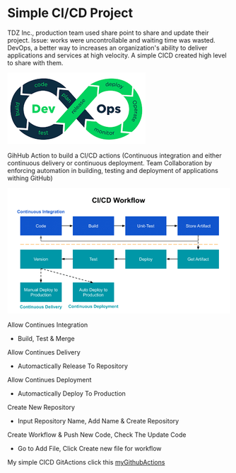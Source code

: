 # Simple CI/CD Project
TDZ Inc., production team used share point to share and update their project. Issue:  works were uncontrollable and waiting time was wasted. DevOps, a better way to increases an organization's ability to deliver applications and services at high velocity. A simple CICD created high level to share with them.


![devOps](devOps.png)


GihHub Action to build a CI/CD actions
(Continuous integration and either continuous delivery or continuous deployment. Team Collaboration by enforcing automation in building, testing and deployment of applications withing GitHub)


![CI_CD_worflow](CI_CD_worflow.png)



Allow Continues Integration

* Build, Test & Merge


Allow Continues Delivery

* Automactically Release To Repository


Allow Continues Deployment

* Automactically Deploy To Production


Create New Repository

* Input Repository Name, Add Name & Create Repository


Create Workflow & Push New Code, Check The Update Code

* Go to Add File, Click Create new file for workflow


 My simple CICD GitActions click this [myGithubActions](https://nethanialtan.github.io/myGithubActions/)
 
 
 





